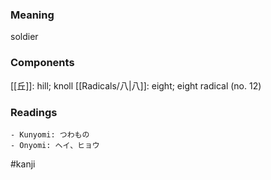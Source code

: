 ### Meaning

soldier

### Components

[[丘]]: hill; knoll [[Radicals/八|八]]: eight; eight radical (no. 12)

### Readings

```
- Kunyomi: つわもの
- Onyomi: ヘイ、ヒョウ
```

#kanji